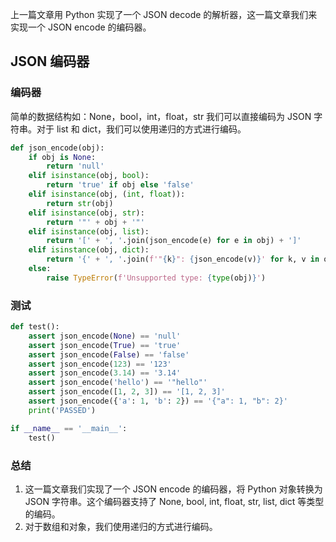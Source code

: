 
上一篇文章用 Python 实现了一个 JSON decode 的解析器，这一篇文章我们来实现一个 JSON encode 的编码器。

## JSON 编码器

### 编码器

简单的数据结构如：None，bool，int，float，str 我们可以直接编码为 JSON 字符串。对于 list 和 dict，我们可以使用递归的方式进行编码。

```py
def json_encode(obj):
    if obj is None:
        return 'null'
    elif isinstance(obj, bool):
        return 'true' if obj else 'false'
    elif isinstance(obj, (int, float)):
        return str(obj)
    elif isinstance(obj, str):
        return '"' + obj + '"'
    elif isinstance(obj, list):
        return '[' + ', '.join(json_encode(e) for e in obj) + ']'
    elif isinstance(obj, dict):
        return '{' + ', '.join(f'"{k}": {json_encode(v)}' for k, v in obj.items()) + '}'
    else:
        raise TypeError(f'Unsupported type: {type(obj)}')
```

### 测试

```py
def test():
    assert json_encode(None) == 'null'
    assert json_encode(True) == 'true'
    assert json_encode(False) == 'false'
    assert json_encode(123) == '123'
    assert json_encode(3.14) == '3.14'
    assert json_encode('hello') == '"hello"'
    assert json_encode([1, 2, 3]) == '[1, 2, 3]'
    assert json_encode({'a': 1, 'b': 2}) == '{"a": 1, "b": 2}'
    print('PASSED')

if __name__ == '__main__':
    test()
```

### 总结

1. 这一篇文章我们实现了一个 JSON encode 的编码器，将 Python 对象转换为 JSON 字符串。这个编码器支持了 None, bool, int, float, str, list, dict 等类型的编码。
2. 对于数组和对象，我们使用递归的方式进行编码。